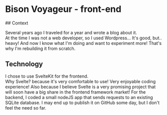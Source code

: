 # Bison Voyageur - front-end

## Context

Several years ago I traveled for a year and wrote a blog about it.  
At the time I was not a web developer, so I used Wordpress... It's good, but.. heavy!
And now I know what I'm doing and want to experiment more!
That's why I'm rebuilding it from scratch.

## Technology

I chose to use SvelteKit for the frontend.  
Why Svelte? because it's very comfortable to use! Very enjoyable coding experience! Also because I believe Svelte is a very promising project that will soon have a big share in the frontend framework market!
For the backend, I coded a small nodeJS app that sends requests to an existing SQLite database. I may end up to publish it on GitHub some day, but I don't feel the need so far.
